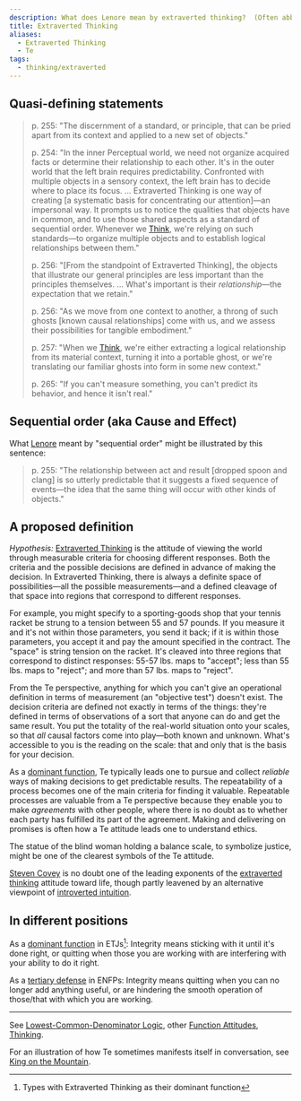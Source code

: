 ```yaml
---
description: What does Lenore mean by extraverted thinking?  (Often abbreviated "Te".)
title: Extraverted Thinking
aliases:
  - Extraverted Thinking
  - Te
tags:
  - thinking/extraverted
---
```


## Quasi-defining statements

> p. 255: "The discernment of a standard, or principle, that can be pried apart from its context and applied to a new set of objects."
>
> p. 254: "In the inner Perceptual world, we need not organize acquired facts or determine their relationship to each other. It's in the outer world that the left brain requires predictability. Confronted with multiple objects in a sensory context, the left brain has to decide where to place its focus. ... Extraverted Thinking is one way of creating \[a systematic basis for concentrating our attention]—an impersonal way. It prompts us to notice the qualities that objects have in common, and to use those shared aspects as a standard of sequential order. Whenever we [Think](../../function-attitude/functions/thinking), we're relying on such standards—to organize multiple objects and to establish logical relationships between them."
>
> p. 256: "\[From the standpoint of Extraverted Thinking], the objects that illustrate our general principles are less important than the principles themselves. ... What's important is their _relationship_—the expectation that we retain."
>
> p. 256: "As we move from one context to another, a throng of such ghosts \[known causal relationships] come with us, and we assess their possibilities for tangible embodiment."
>
> p. 257: "When we [Think](../../function-attitude/functions/thinking), we're either extracting a logical relationship from its material context, turning it into a portable ghost, or we're translating our familiar ghosts into form in some new context."
>
> p. 265: "If you can't measure something, you can't predict its behavior, and hence it isn't real."

## Sequential order (aka Cause and Effect)

What [Lenore](../../typologists/lenore-thomson) meant by "sequential order" might be illustrated by this sentence:

> p. 255: "The relationship between act and result \[dropped spoon and clang] is so utterly predictable that it suggests a fixed sequence of events—the idea that the same thing will occur with other kinds of objects."

## A proposed definition

_Hypothesis:_ [Extraverted Thinking](./extraverted-thinking) is the attitude of viewing the world through measurable criteria for choosing different responses. Both the criteria and the possible decisions are defined in advance of making the decision. In Extraverted Thinking, there is always a definite space of possibilities—all the possible measurements—and a defined cleavage of that space into regions that correspond to different responses.

For example, you might specify to a sporting-goods shop that your tennis racket be strung to a tension between 55 and 57 pounds. If you measure it and it's not within those parameters, you send it back; if it is within those parameters, you accept it and pay the amount specified in the contract. The "space" is string tension on the racket. It's cleaved into three regions that correspond to distinct responses: 55-57 lbs. maps to "accept"; less than 55 lbs. maps to "reject"; and more than 57 lbs. maps to "reject".

From the Te perspective, anything for which you can't give an operational definition in terms of measurement (an "objective test") doesn't exist. The decision criteria are defined not exactly in terms of the things: they're defined in terms of observations of a sort that anyone can do and get the same result. You put the totality of the real-world situation onto your scales, so that _all_ causal factors come into play—both known and unknown. What's accessible to you is the reading on the scale: that and only that is the basis for your decision.

As a [dominant function](../../dominant-function), Te typically leads one to pursue and collect _reliable_ ways of making decisions to get predictable results. The repeatability of a process becomes one of the main criteria for finding it valuable. Repeatable processes are valuable from a Te perspective because they enable you to make _agreements_ with other people, where there is no doubt as to whether each party has fulfilled its part of the agreement. Making and delivering on promises is often how a Te attitude leads one to understand ethics.

The statue of the blind woman holding a balance scale, to symbolize justice, might be one of the clearest symbols of the Te attitude.

[Steven Covey](https://web.archive.org/web/20071014031048/http://greenlightwiki.com/lenore-exegesis/Steven_Covey) is no doubt one of the leading exponents of the [extraverted thinking](./extraverted-thinking) attitude toward life, though partly leavened by an alternative viewpoint of [introverted intuition](./introverted-intuition).

## In different positions

As a [dominant function](../../dominant-function) in ETJs[^1]: Integrity means sticking with it until it's done right, or quitting when those you are working with are interfering with your ability to do it right.

As a [tertiary defense](../../function-attitude/cognitive-stack/tertiary-defense) in ENFPs: Integrity means quitting when you can no longer add anything useful, or are hindering the smooth operation of those/that with which you are working.

---

See [Lowest-Common-Denominator Logic](../../far-flung-explorations/lowest-common-denominator-logic), other [Function Attitudes](../../fundamentals/function-attitude), [Thinking](../../function-attitude/functions/thinking).

For an illustration of how Te sometimes manifests itself in conversation, see [King on the Mountain](../../far-flung-explorations/rhetoric/king-on-the-mountain).

[^1]: Types with Extraverted Thinking as their dominant function
